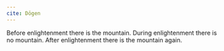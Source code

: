 ```yaml
---
cite: Dōgen
---
```


Before enlightenment there is the mountain. During enlightenment there is no mountain. After enlightenment there is the mountain again.
